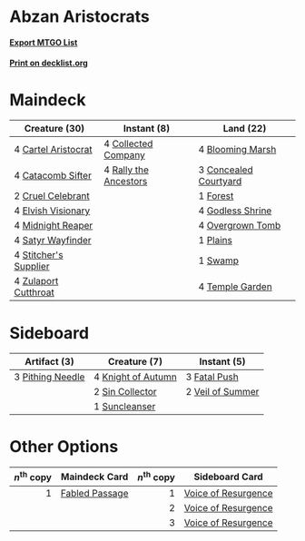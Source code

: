 # Abzan Aristocrats

#### [Export MTGO List](../collection/Abzan%20Aristocrats/Abzan%20Aristocrats.txt)
#### [Print on decklist.org](http://decklist.org/?deckmain=4%09Blooming%20Marsh%0A4%09Cartel%20Aristocrat%0A4%09Catacomb%20Sifter%0A4%09Collected%20Company%0A3%09Concealed%20Courtyard%0A2%09Cruel%20Celebrant%0A4%09Elvish%20Visionary%0A1%09Forest%0A4%09Godless%20Shrine%0A4%09Midnight%20Reaper%0A4%09Overgrown%20Tomb%0A1%09Plains%0A4%09Rally%20the%20Ancestors%0A4%09Satyr%20Wayfinder%0A4%09Stitcher's%20Supplier%0A1%09Swamp%0A4%09Temple%20Garden%0A4%09Zulaport%20Cutthroat&deckside=3%09Fatal%20Push%0A4%09Knight%20of%20Autumn%0A3%09Pithing%20Needle%0A2%09Sin%20Collector%0A1%09Suncleanser%0A2%09Veil%20of%20Summer)
# Maindeck

|                                         Creature (30)                                          |                                          Instant (8)                                           |                                           Land (22)                                            |
|------------------------------------------------------------------------------------------------|------------------------------------------------------------------------------------------------|------------------------------------------------------------------------------------------------|
|4 [Cartel Aristocrat](http://gatherer.wizards.com/Pages/Card/Details.aspx?multiverseid=366364)  |4 [Collected Company](http://gatherer.wizards.com/Pages/Card/Details.aspx?multiverseid=394519)  |4 [Blooming Marsh](http://gatherer.wizards.com/Pages/Card/Details.aspx?multiverseid=417816)     |
|4 [Catacomb Sifter](http://gatherer.wizards.com/Pages/Card/Details.aspx?multiverseid=401839)    |4 [Rally the Ancestors](http://gatherer.wizards.com/Pages/Card/Details.aspx?multiverseid=391901)|3 [Concealed Courtyard](http://gatherer.wizards.com/Pages/Card/Details.aspx?multiverseid=417818)|
|2 [Cruel Celebrant](http://gatherer.wizards.com/Pages/Card/Details.aspx?multiverseid=461115)    |                                                                                                |1 [Forest](http://gatherer.wizards.com/Pages/Card/Details.aspx?multiverseid=439860)             |
|4 [Elvish Visionary](http://gatherer.wizards.com/Pages/Card/Details.aspx?multiverseid=175124)   |                                                                                                |4 [Godless Shrine](http://gatherer.wizards.com/Pages/Card/Details.aspx?multiverseid=405099)     |
|4 [Midnight Reaper](http://gatherer.wizards.com/Pages/Card/Details.aspx?multiverseid=452827)    |                                                                                                |4 [Overgrown Tomb](http://gatherer.wizards.com/Pages/Card/Details.aspx?multiverseid=405103)     |
|4 [Satyr Wayfinder](http://gatherer.wizards.com/Pages/Card/Details.aspx?multiverseid=378508)    |                                                                                                |1 [Plains](http://gatherer.wizards.com/Pages/Card/Details.aspx?multiverseid=439856)             |
|4 [Stitcher's Supplier](http://gatherer.wizards.com/Pages/Card/Details.aspx?multiverseid=447257)|                                                                                                |1 [Swamp](http://gatherer.wizards.com/Pages/Card/Details.aspx?multiverseid=439858)              |
|4 [Zulaport Cutthroat](http://gatherer.wizards.com/Pages/Card/Details.aspx?multiverseid=442106) |                                                                                                |4 [Temple Garden](http://gatherer.wizards.com/Pages/Card/Details.aspx?multiverseid=405112)      |


# Sideboard

|                                       Artifact (3)                                        |                                        Creature (7)                                         |                                        Instant (5)                                        |
|-------------------------------------------------------------------------------------------|---------------------------------------------------------------------------------------------|-------------------------------------------------------------------------------------------|
|3 [Pithing Needle](http://gatherer.wizards.com/Pages/Card/Details.aspx?multiverseid=129526)|4 [Knight of Autumn](http://gatherer.wizards.com/Pages/Card/Details.aspx?multiverseid=452933)|3 [Fatal Push](http://gatherer.wizards.com/Pages/Card/Details.aspx?multiverseid=423724)    |
|                                                                                           |2 [Sin Collector](http://gatherer.wizards.com/Pages/Card/Details.aspx?multiverseid=368968)   |2 [Veil of Summer](http://gatherer.wizards.com/Pages/Card/Details.aspx?multiverseid=466952)|
|                                                                                           |1 [Suncleanser](http://gatherer.wizards.com/Pages/Card/Details.aspx?multiverseid=447175)     |                                                                                           |


# Other Options

|*n*<sup>th</sup> copy|                                      Maindeck Card                                      |*n*<sup>th</sup> copy|                                        Sideboard Card                                        |
|--------------------:|-----------------------------------------------------------------------------------------|--------------------:|----------------------------------------------------------------------------------------------|
|                    1|[Fabled Passage](http://gatherer.wizards.com/Pages/Card/Details.aspx?multiverseid=473206)|                    1|[Voice of Resurgence](http://gatherer.wizards.com/Pages/Card/Details.aspx?multiverseid=368951)|
|                     |                                                                                         |                    2|[Voice of Resurgence](http://gatherer.wizards.com/Pages/Card/Details.aspx?multiverseid=368951)|
|                     |                                                                                         |                    3|[Voice of Resurgence](http://gatherer.wizards.com/Pages/Card/Details.aspx?multiverseid=368951)|

